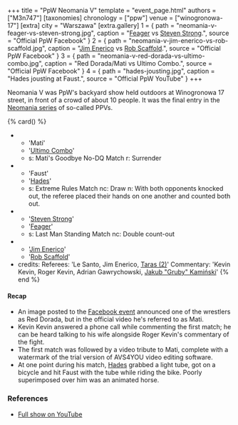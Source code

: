 +++
title = "PpW Neomania V"
template = "event_page.html"
authors = ["M3n747"]
[taxonomies]
chronology = ["ppw"]
venue = ["winogronowa-17"]
[extra]
city = "Warszawa"
[extra.gallery]
1 = { path = "neomania-v-feager-vs-steven-strong.jpg", caption = "[Feager](@/w/feager.md) vs [Steven Strong](@/w/biesiad.md).", source = "Official PpW Facebook" }
2 = { path = "neomania-v-jim-enerico-vs-rob-scaffold.jpg", caption = "[Jim Enerico](@/w/mister-z.md) vs [Rob Scaffold](@/w/rob-scaffold.md).", source = "Official PpW Facebook" }
3 = { path = "neomania-v-red-dorada-vs-ultimo-combo.jpg", caption = "Red Dorada/Mati vs Ultimo Combo.", source = "Official PpW Facebook" }
4 = { path = "hades-jousting.jpg", caption = "Hades jousting at Faust.", source = "Official PpW YouTube" }
+++

Neomania V was PpW's backyard show held outdoors at Winogronowa 17 street, in front of a crowd of about 10 people. It was the final entry in the [Neomania series][neomania-series] of so-called PPVs.

{% card() %}
- - 'Mati'
  - '[Ultimo Combo](@/w/johnny-blade.md)'
  - s: Mati's Goodbye No-DQ Match
    r: Surrender
- - 'Faust'
  - '[Hades](@/w/olgierd.md)'
  - s: Extreme Rules Match
    nc: Draw
    n: With both opponents knocked out, the referee placed their hands on one another and counted both out.
- - '[Steven Strong](@/w/biesiad.md)'
  - '[Feager](@/w/feager.md)'
  - s: Last Man Standing Match
    nc: Double count-out
- - '[Jim Enerico](@/w/mister-z.md)'
  - '[Rob Scaffold](@/w/rob-scaffold.md)'
- credits:
    Referees: 'Le Santo, Jim Enerico, [Taras (2)](@/w/michael-ht.md)'
    Commentary: 'Kevin Kevin, Roger Kevin, Adrian Gawrychowski, [Jakub "Gruby" Kamiński](@/w/jacob-crane.md)'
{% end %}

#### Recap

* An image posted to the [Facebook event][fb-event] announced one of the wrestlers as Red Dorada, but in the official video he's referred to as Mati.
* Kevin Kevin answered a phone call while commenting the first match; he can be heard talking to his wife alongside Roger Kevin's commentary of the fight.
* The first match was followed by a video tribute to Mati, complete with a watermark of the trial version of AVS4YOU video editing software.
* At one point during his match, [Hades](@/w/olgierd.md) grabbed a light tube, got on a bicycle and hit Faust with the tube while riding the bike. Poorly superimposed over him was an animated horse.

### References

* [Full show on YouTube](https://www.youtube.com/watch?v=B7Tlg8xOyyM)

[fb-event]: https://www.facebook.com/events/184883835278143/
[neomania-series]: https://ppw-fandom.tpwres.pl/neomania
